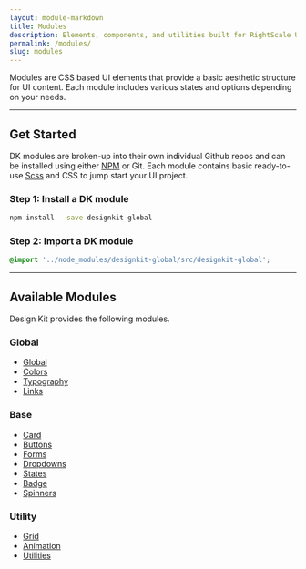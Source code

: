 ```yaml
---
layout: module-markdown
title: Modules
description: Elements, components, and utilities built for RightScale UIs
permalink: /modules/
slug: modules
---
```


Modules are CSS based UI elements that provide a basic aesthetic structure for UI content. Each module includes various states and options depending on your needs.

---

## Get Started

DK modules are broken-up into their own individual Github repos and can be installed using either [NPM](https://www.npmjs.com/) or Git. Each module contains basic ready-to-use [Scss](http://sass-lang.com/) and CSS to jump start your UI project.

### Step 1: Install a DK module

```bash
npm install --save designkit-global
```

### Step 2: Import a DK module

```css
@import '../node_modules/designkit-global/src/designkit-global';
```

---

## Available Modules

Design Kit provides the following modules.

### Global

- [Global](/modules/global)
- [Colors](/modules/colors)
- [Typography](/modules/typography)
- [Links](/modules/links)

### Base

- [Card](/modules/card)
- [Buttons](/modules/buttons)
- [Forms](/modules/forms)
- [Dropdowns](/modules/dropdowns)
- [States](/modules/states)
- [Badge](/modules/badge)
- [Spinners](/modules/spinners)
<!-- - [Tables](/modules/tables) -->

### Utility

<!-- - [Layout](/modules/layout) -->
- [Grid](/modules/grid)
- [Animation](/modules/animation)
- [Utilities](/modules/utilities)
